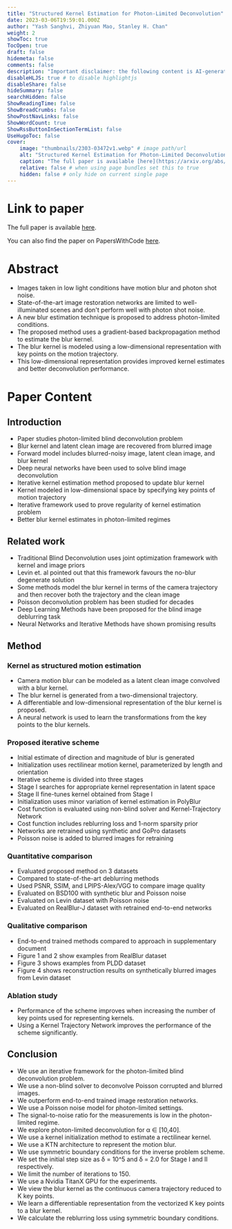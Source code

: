 ```yaml
---
title: "Structured Kernel Estimation for Photon-Limited Deconvolution"
date: 2023-03-06T19:59:01.000Z
author: "Yash Sanghvi, Zhiyuan Mao, Stanley H. Chan"
weight: 2
showToc: true
TocOpen: true
draft: false
hidemeta: false
comments: false
description: "Important disclaimer: the following content is AI-generated, please make sure to fact check the presented information by reading the full paper."
disableHLJS: true # to disable highlightjs
disableShare: false
hideSummary: false
searchHidden: false
ShowReadingTime: false
ShowBreadCrumbs: false
ShowPostNavLinks: false
ShowWordCount: true
ShowRssButtonInSectionTermList: false
UseHugoToc: false
cover:
    image: "thumbnails/2303-03472v1.webp" # image path/url
    alt: "Structured Kernel Estimation for Photon-Limited Deconvolution" # alt text
    caption: "The full paper is available [here](https://arxiv.org/abs/2303.03472)." # display caption under cover
    relative: false # when using page bundles set this to true
    hidden: false # only hide on current single page
---
```


# Link to paper
The full paper is available [here](https://arxiv.org/abs/2303.03472).

You can also find the paper on PapersWithCode [here](https://paperswithcode.com/paper/structured-kernel-estimation-for-photon).

# Abstract
- Images taken in low light conditions have motion blur and photon shot noise.
- State-of-the-art image restoration networks are limited to well-illuminated scenes and don't perform well with photon shot noise.
- A new blur estimation technique is proposed to address photon-limited conditions.
- The proposed method uses a gradient-based backpropagation method to estimate the blur kernel.
- The blur kernel is modeled using a low-dimensional representation with key points on the motion trajectory.
- This low-dimensional representation provides improved kernel estimates and better deconvolution performance.

# Paper Content

## Introduction
- Paper studies photon-limited blind deconvolution problem
- Blur kernel and latent clean image are recovered from blurred image
- Forward model includes blurred-noisy image, latent clean image, and blur kernel
- Deep neural networks have been used to solve blind image deconvolution
- Iterative kernel estimation method proposed to update blur kernel
- Kernel modeled in low-dimensional space by specifying key points of motion trajectory
- Iterative framework used to prove regularity of kernel estimation problem
- Better blur kernel estimates in photon-limited regimes

## Related work
- Traditional Blind Deconvolution uses joint optimization framework with kernel and image priors
- Levin et. al pointed out that this framework favours the no-blur degenerate solution
- Some methods model the blur kernel in terms of the camera trajectory and then recover both the trajectory and the clean image
- Poisson deconvolution problem has been studied for decades
- Deep Learning Methods have been proposed for the blind image deblurring task
- Neural Networks and Iterative Methods have shown promising results

## Method

### Kernel as structured motion estimation
- Camera motion blur can be modeled as a latent clean image convolved with a blur kernel.
- The blur kernel is generated from a two-dimensional trajectory.
- A differentiable and low-dimensional representation of the blur kernel is proposed.
- A neural network is used to learn the transformations from the key points to the blur kernels.

### Proposed iterative scheme
- Initial estimate of direction and magnitude of blur is generated
- Initialization uses rectilinear motion kernel, parameterized by length and orientation
- Iterative scheme is divided into three stages
- Stage I searches for appropriate kernel representation in latent space
- Stage II fine-tunes kernel obtained from Stage I
- Initialization uses minor variation of kernel estimation in PolyBlur
- Cost function is evaluated using non-blind solver and Kernel-Trajectory Network
- Cost function includes reblurring loss and 1-norm sparsity prior
- Networks are retrained using synthetic and GoPro datasets
- Poisson noise is added to blurred images for retraining

### Quantitative comparison
- Evaluated proposed method on 3 datasets
- Compared to state-of-the-art deblurring methods
- Used PSNR, SSIM, and LPIPS-Alex/VGG to compare image quality
- Evaluated on BSD100 with synthetic blur and Poisson noise
- Evaluated on Levin dataset with Poisson noise
- Evaluated on RealBlur-J dataset with retrained end-to-end networks

### Qualitative comparison
- End-to-end trained methods compared to approach in supplementary document
- Figure 1 and 2 show examples from RealBlur dataset
- Figure 3 shows examples from PLDD dataset
- Figure 4 shows reconstruction results on synthetically blurred images from Levin dataset

### Ablation study
- Performance of the scheme improves when increasing the number of key points used for representing kernels.
- Using a Kernel Trajectory Network improves the performance of the scheme significantly.

## Conclusion
- We use an iterative framework for the photon-limited blind deconvolution problem.
- We use a non-blind solver to deconvolve Poisson corrupted and blurred images.
- We outperform end-to-end trained image restoration networks.
- We use a Poisson noise model for photon-limited settings.
- The signal-to-noise ratio for the measurements is low in the photon-limited regime.
- We explore photon-limited deconvolution for α ∈ [10,40].
- We use a kernel initialization method to estimate a rectilinear kernel.
- We use a KTN architecture to represent the motion blur.
- We use symmetric boundary conditions for the inverse problem scheme.
- We set the initial step size as δ = 10^5 and δ = 2.0 for Stage I and II respectively.
- We limit the number of iterations to 150.
- We use a Nvidia TitanX GPU for the experiments.
- We view the blur kernel as the continuous camera trajectory reduced to K key points.
- We learn a differentiable representation from the vectorized K key points to a blur kernel.
- We calculate the reblurring loss using symmetric boundary conditions.
